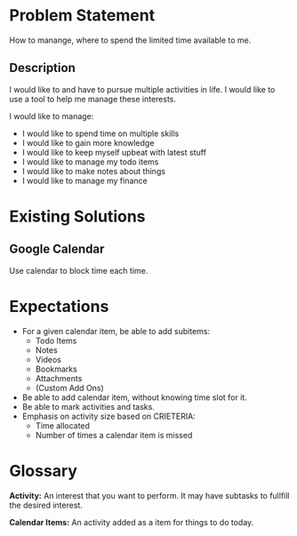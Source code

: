 # Problem Statement

How to manange, where to spend the limited time available to me.

## Description

I would like to and have to pursue multiple activities in life. I would like to use a tool to help me manage these interests.

I would like to manage:

* I would like to spend time on multiple skills
* I would like to gain more knowledge
* I would like to keep myself upbeat with latest stuff
* I would like to manage my todo items
* I would like to make notes about things
* I would like to manage my finance

# Existing Solutions

## Google Calendar

Use calendar to block time each time.

# Expectations

* For a given calendar item, be able to add subitems:
   * Todo Items
   * Notes
   * Videos
   * Bookmarks
   * Attachments
   * (Custom Add Ons)
* Be able to add calendar item, without knowing time slot for it.
* Be able to mark activities and tasks.
* Emphasis on activity size based on CRIETERIA:
   * Time allocated
   * Number of times a calendar item is missed

# Glossary

**Activity:** An interest that you want to perform. It may have subtasks to fullfill the desired interest.

**Calendar Items:** An activity added as a item for things to do today.